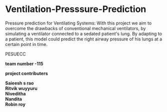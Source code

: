 # Ventilation-Presssure-Prediction
Pressure prediction for Ventilating Systems: With this project we aim to overcome the drawbacks of conventional mechanical ventilators, by simulating a ventilator connected to a sedated patient's lung. By adapting to a patient, this model could predict the right airway pressure of his lungs at a certain point in time.

PESUECC <br/>


**team number -115 <br/>**

**project contributers <br/>**

**Saieesh s rao <br/>**
**Ritvik wuyyuru <br/>**
**Niveditha <br/>**
**Nandita <br/>**
**Robin roy <br/>**
